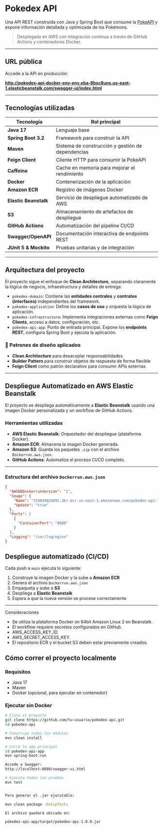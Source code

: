 # Pokedex API

Una API REST construida con Java y Spring Boot que consume la [PokeAPI](https://pokeapi.co/) y expone información detallada y optimizada de los Pokémons.

> Desplegada en AWS con integración continua a través de GitHub Actions y contenedores Docker.

---

## URL pública

Accede a la API en producción:

**http://pokedex-api-docker-env-env.eba-8bsc8uns.us-east-1.elasticbeanstalk.com/swagger-ui/index.html**

---

## Tecnologías utilizadas

| Tecnología            | Rol principal                                      |
|----------------------|----------------------------------------------------|
| **Java 17**          | Lenguaje base                                      |
| **Spring Boot 3.2**  | Framework para construir la API                    |
| **Maven**            | Sistema de construcción y gestión de dependencias |
| **Feign Client**     | Cliente HTTP para consumir la PokeAPI             |
| **Caffeine**         | Cache en memoria para mejorar el rendimiento      |
| **Docker**           | Contenerización de la aplicación                   |
| **Amazon ECR**       | Registro de imágenes Docker                        |
| **Elastic Beanstalk**| Servicio de despliegue automatizado de AWS        |
| **S3**               | Almacenamiento de artefactos de despliegue        |
| **GitHub Actions**   | Automatización del pipeline CI/CD                 |
| **Swagger/OpenAPI**  | Documentación interactiva de endpoints REST       |
| **JUnit 5 & Mockito**| Pruebas unitarias y de integración                 |

---

## Arquitectura del proyecto

El proyecto sigue el enfoque de **Clean Architecture**, separando claramente la lógica de negocio, infraestructura y detalles de entrega:

- `pokedex-domain`: Contiene las **entidades centrales** y **contratos (interfaces)** independientes del framework.
- `pokedex-application`: Define los **casos de uso** y orquesta la lógica de aplicación.
- `pokedex-infrastructure`: Implementa integraciones externas como **Feign Clients**, acceso a datos, configuración, etc.
- `pokedex-api-app`: Punto de entrada principal. Expone los **endpoints REST**, configura Spring Boot y ejecuta la aplicación.

### 🧩 Patrones de diseño aplicados

- **Clean Architecture** para desacoplar responsabilidades
- **Builder Pattern** para construir objetos de respuesta de forma flexible
- **Feign Client** como patrón declarativo para consumir APIs externas

---

## Despliegue Automatizado en AWS Elastic Beanstalk

El proyecto se despliega automáticamente a **Elastic Beanstalk** usando una imagen Docker personalizada y un workflow de GitHub Actions.

### Herramientas utilizadas

- **AWS Elastic Beanstalk**: Orquestador del despliegue (plataforma Docker).
- **Amazon ECR**: Almacena la imagen Docker generada.
- **Amazon S3**: Guarda los paquetes `.zip` con el archivo `Dockerrun.aws.json`.
- **GitHub Actions**: Automatiza el proceso CI/CD completo.

---

### Estructura del archivo `Dockerrun.aws.json`

```json
{
  "AWSEBDockerrunVersion": "1",
  "Image": {
    "Name": "319844024891.dkr.ecr.us-east-1.amazonaws.com/pokedex-api:latest",
    "Update": "true"
  },
  "Ports": [
    {
      "ContainerPort": "8080"
    }
  ],
  "Logging": "/var/log/nginx"
}
```

## Despliegue automatizado (CI/CD)

Cada push a `main` ejecuta lo siguiente:

1. Construye la imagen Docker y la sube a **Amazon ECR**
2. Genera el archivo `Dockerrun.aws.json`
3. Empaqueta y sube a **S3**
4. Despliega a **Elastic Beanstalk**
5. Espera a que la nueva versión se procese correctamente

---

Consideraciones

- Se utiliza la plataforma Docker on 64bit Amazon Linux 2 en Beanstalk.
- El workflow requiere secretos configurados en GitHub.
- AWS_ACCESS_KEY_ID.
- AWS_SECRET_ACCESS_KEY.
- El repositorio ECR y el bucket S3 deben estar previamente creados.


## Cómo correr el proyecto localmente

### Requisitos

- Java 17
- Maven
- Docker (opcional, para ejecutar en contenedor)

### Ejecutar sin Docker

```bash
# Clona el proyecto
git clone https://github.com/tu-usuario/pokedex-api.git
cd pokedex-api

# Construye todos los módulos
mvn clean install

# Corre la app principal
cd pokedex-api-app
mvn spring-boot:run

Accede a Swagger:
http://localhost:8080/swagger-ui.html

# Ejecuta todas las pruebas
mvn test


Para generar el .jar ejecutable:

mvn clean package -DskipTests

El archivo quedará ubicado en:

pokedex-api-app/target/pokedex-api-1.0.0.jar
